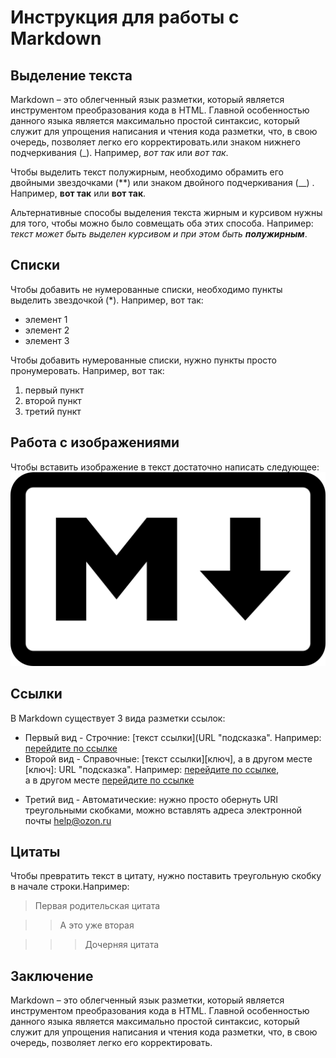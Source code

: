 # Инструкция для работы с Markdown

## Выделение текста

Markdown – это облегченный язык разметки, который является инструментом преобразования кода в HTML. Главной особенностью данного языка является максимально простой синтаксис, который служит для упрощения написания и чтения кода разметки, что, в свою очередь, позволяет легко его корректировать.или знаком нижнего подчеркивания (_). Например, *вот так* или _вот так_.

Чтобы выделить текст полужирным, необходимо обрамить его двойными звездочками (**) или знаком двойного подчеркивания (__) . Например, **вот так** или __вот так__.

Альтернативные способы выделения текста жирным и курсивом нужны для того, чтобы можно было совмещать оба этих способа. Например: _текст может быть выделен курсивом и при этом быть **полужирным**_.

## Списки 

Чтобы добавить не нумерованные списки, необходимо пункты выделить звездочкой (*). Например, вот так:

* элемент 1
* элемент 2
* элемент 3

Чтобы добавить нумерованные списки, нужно пункты просто пронумеровать. Например, вот так:

1. первый пункт
2. второй пункт 
3. третий пункт

## Работа с изображениями

Чтобы вставить изображение в текст достаточно написать следующее:![Здесь должна быть картинка!](https://github.com/TanjanaRZ/MarkdownInstruction/blob/main/Markdown-mark.svg.png)

## Ссылки

В Markdown существует 3 вида разметки ссылок:

* Первый вид - Строчние: [текст ссылки](URL "подсказка". Например: [перейдите по ссылке](https://ru.wikipedia.org/wiki/Markdown)
* Второй вид - Справочные: [текст ссылки][ключ], а в другом месте [ключ]: URL "подсказка". Например: [перейдите по ссылке][1],  
а в другом месте [перейдите по ссылке][2]
 
[1]:https://ru.wikipedia.org/wiki/Markdown "Википедия"
[2]:https://gist.github.com/Jekins/2bf2d0638163f1294637 "GitHub"

* Третий вид - Автоматические: нужно просто обернуть URI треугольными скобками, можно вставлять адреса электронной почты <help@ozon.ru>

## Цитаты

Чтобы превратить текст в цитату, нужно поставить треугольную скобку в начале строки.Например:

> Первая родительская цитата  

>> А это уже вторая

>>> Дочерняя цитата 

## Заключение

Markdown – это облегченный язык разметки, который является инструментом преобразования кода в HTML. Главной особенностью данного языка является максимально простой синтаксис, который служит для упрощения написания и чтения кода разметки, что, в свою очередь, позволяет легко его корректировать.
